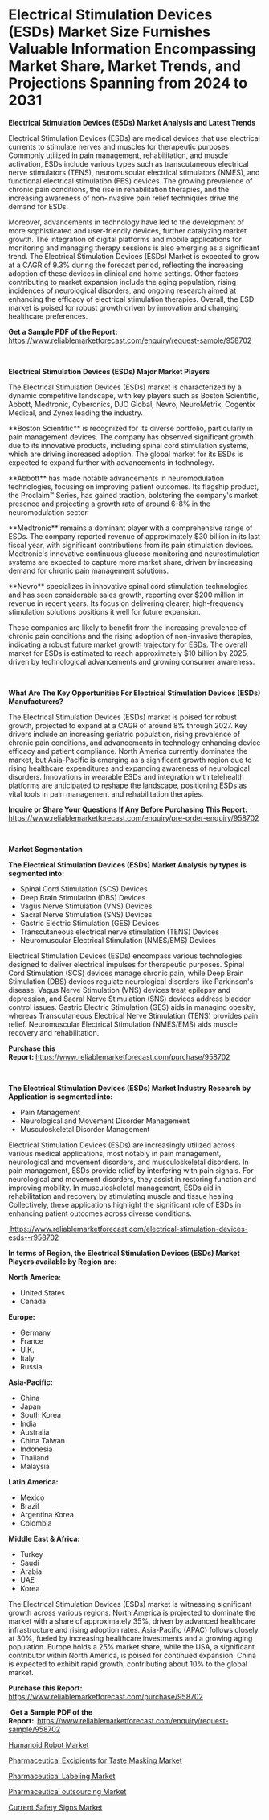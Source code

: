 <p><h1>Electrical Stimulation Devices (ESDs) Market Size Furnishes Valuable Information Encompassing Market Share, Market Trends, and Projections Spanning from 2024 to 2031</h1></p><p><strong>Electrical Stimulation Devices (ESDs) Market Analysis and Latest Trends</strong></p>
<p><p>Electrical Stimulation Devices (ESDs) are medical devices that use electrical currents to stimulate nerves and muscles for therapeutic purposes. Commonly utilized in pain management, rehabilitation, and muscle activation, ESDs include various types such as transcutaneous electrical nerve stimulators (TENS), neuromuscular electrical stimulators (NMES), and functional electrical stimulation (FES) devices. The growing prevalence of chronic pain conditions, the rise in rehabilitation therapies, and the increasing awareness of non-invasive pain relief techniques drive the demand for ESDs. </p><p>Moreover, advancements in technology have led to the development of more sophisticated and user-friendly devices, further catalyzing market growth. The integration of digital platforms and mobile applications for monitoring and managing therapy sessions is also emerging as a significant trend. The Electrical Stimulation Devices (ESDs) Market is expected to grow at a CAGR of 9.3% during the forecast period, reflecting the increasing adoption of these devices in clinical and home settings. Other factors contributing to market expansion include the aging population, rising incidences of neurological disorders, and ongoing research aimed at enhancing the efficacy of electrical stimulation therapies. Overall, the ESD market is poised for robust growth driven by innovation and changing healthcare preferences.</p></p>
<p><strong>Get a Sample PDF of the Report:&nbsp;</strong> <a href="https://www.reliablemarketforecast.com/enquiry/request-sample/958702">https://www.reliablemarketforecast.com/enquiry/request-sample/958702</a></p>
<p>&nbsp;</p>
<p><strong>Electrical Stimulation Devices (ESDs) Major Market Players</strong></p>
<p><p>The Electrical Stimulation Devices (ESDs) market is characterized by a dynamic competitive landscape, with key players such as Boston Scientific, Abbott, Medtronic, Cyberonics, DJO Global, Nevro, NeuroMetrix, Cogentix Medical, and Zynex leading the industry. </p><p>**Boston Scientific** is recognized for its diverse portfolio, particularly in pain management devices. The company has observed significant growth due to its innovative products, including spinal cord stimulation systems, which are driving increased adoption. The global market for its ESDs is expected to expand further with advancements in technology.</p><p>**Abbott** has made notable advancements in neuromodulation technologies, focusing on improving patient outcomes. Its flagship product, the Proclaim™ Series, has gained traction, bolstering the company's market presence and projecting a growth rate of around 6-8% in the neuromodulation sector.</p><p>**Medtronic** remains a dominant player with a comprehensive range of ESDs. The company reported revenue of approximately $30 billion in its last fiscal year, with significant contributions from its pain stimulation devices. Medtronic's innovative continuous glucose monitoring and neurostimulation systems are expected to capture more market share, driven by increasing demand for chronic pain management solutions.</p><p>**Nevro** specializes in innovative spinal cord stimulation technologies and has seen considerable sales growth, reporting over $200 million in revenue in recent years. Its focus on delivering clearer, high-frequency stimulation solutions positions it well for future expansion.</p><p>These companies are likely to benefit from the increasing prevalence of chronic pain conditions and the rising adoption of non-invasive therapies, indicating a robust future market growth trajectory for ESDs. The overall market for ESDs is estimated to reach approximately $10 billion by 2025, driven by technological advancements and growing consumer awareness.</p></p>
<p>&nbsp;</p>
<p><strong>What Are The Key Opportunities For Electrical Stimulation Devices (ESDs) Manufacturers?</strong></p>
<p><p>The Electrical Stimulation Devices (ESDs) market is poised for robust growth, projected to expand at a CAGR of around 8% through 2027. Key drivers include an increasing geriatric population, rising prevalence of chronic pain conditions, and advancements in technology enhancing device efficacy and patient compliance. North America currently dominates the market, but Asia-Pacific is emerging as a significant growth region due to rising healthcare expenditures and expanding awareness of neurological disorders. Innovations in wearable ESDs and integration with telehealth platforms are anticipated to reshape the landscape, positioning ESDs as vital tools in pain management and rehabilitation therapies.</p></p>
<p><strong>Inquire or Share Your Questions If Any Before Purchasing This Report:</strong> <a href="https://www.reliablemarketforecast.com/enquiry/pre-order-enquiry/958702">https://www.reliablemarketforecast.com/enquiry/pre-order-enquiry/958702</a></p>
<p>&nbsp;</p>
<p><strong>Market Segmentation</strong></p>
<p><strong>The Electrical Stimulation Devices (ESDs) Market Analysis by types is segmented into:</strong></p>
<p><ul><li>Spinal Cord Stimulation (SCS) Devices</li><li>Deep Brain Stimulation (DBS) Devices</li><li>Vagus Nerve Stimulation (VNS) Devices</li><li>Sacral Nerve Stimulation (SNS) Devices</li><li>Gastric Electric Stimulation (GES) Devices</li><li>Transcutaneous electrical nerve stimulation (TENS) Devices</li><li>Neuromuscular Electrical Stimulation (NMES/EMS) Devices</li></ul></p>
<p><p>Electrical Stimulation Devices (ESDs) encompass various technologies designed to deliver electrical impulses for therapeutic purposes. Spinal Cord Stimulation (SCS) devices manage chronic pain, while Deep Brain Stimulation (DBS) devices regulate neurological disorders like Parkinson's disease. Vagus Nerve Stimulation (VNS) devices treat epilepsy and depression, and Sacral Nerve Stimulation (SNS) devices address bladder control issues. Gastric Electric Stimulation (GES) aids in managing obesity, whereas Transcutaneous Electrical Nerve Stimulation (TENS) provides pain relief. Neuromuscular Electrical Stimulation (NMES/EMS) aids muscle recovery and rehabilitation.</p></p>
<p><strong>Purchase this Report:&nbsp;</strong><a href="https://www.reliablemarketforecast.com/purchase/958702">https://www.reliablemarketforecast.com/purchase/958702</a></p>
<p>&nbsp;</p>
<p><strong>The Electrical Stimulation Devices (ESDs) Market Industry Research by Application is segmented into:</strong></p>
<p><ul><li>Pain Management</li><li>Neurological and Movement Disorder Management</li><li>Musculoskeletal Disorder Management</li></ul></p>
<p><p>Electrical Stimulation Devices (ESDs) are increasingly utilized across various medical applications, most notably in pain management, neurological and movement disorders, and musculoskeletal disorders. In pain management, ESDs provide relief by interfering with pain signals. For neurological and movement disorders, they assist in restoring function and improving mobility. In musculoskeletal management, ESDs aid in rehabilitation and recovery by stimulating muscle and tissue healing. Collectively, these applications highlight the significant role of ESDs in enhancing patient outcomes across diverse conditions.</p></p>
<p><a href="https://www.reliablemarketforecast.com/electrical-stimulation-devices-esds--r958702">&nbsp;https://www.reliablemarketforecast.com/electrical-stimulation-devices-esds--r958702</a></p>
<p><strong>In terms of Region, the Electrical Stimulation Devices (ESDs) Market Players available by Region are:</strong></p>
<p>
    <p> <strong> North America: </strong>
        <ul>
            <li>United States</li>
            <li>Canada</li>
        </ul>
        </p> 
    <p> <strong> Europe: </strong>
        <ul>
            <li>Germany</li>
            <li>France</li>
            <li>U.K.</li>
            <li>Italy</li>
            <li>Russia</li>
        </ul>
        </p> 
    <p> <strong> Asia-Pacific: </strong>
        <ul>
            <li>China</li>
            <li>Japan</li>
            <li>South Korea</li>
            <li>India</li>
            <li>Australia</li>
            <li>China Taiwan</li>
            <li>Indonesia</li>
            <li>Thailand</li>
            <li>Malaysia</li>
        </ul>
        </p> 
    <p> <strong> Latin America: </strong>
        <ul>
            <li>Mexico</li>
            <li>Brazil</li>
            <li>Argentina Korea</li>
            <li>Colombia</li>
        </ul>
        </p> 
    <p> <strong> Middle East & Africa: </strong>
        <ul>
            <li>Turkey</li>
            <li>Saudi</li>
            <li>Arabia</li>
            <li>UAE</li>
            <li>Korea</li>
        </ul>
    </p>
    </p>
<p><p>The Electrical Stimulation Devices (ESDs) market is witnessing significant growth across various regions. North America is projected to dominate the market with a share of approximately 35%, driven by advanced healthcare infrastructure and rising adoption rates. Asia-Pacific (APAC) follows closely at 30%, fueled by increasing healthcare investments and a growing aging population. Europe holds a 25% market share, while the USA, a significant contributor within North America, is poised for continued expansion. China is expected to exhibit rapid growth, contributing about 10% to the global market.</p></p>
<p><strong>Purchase this Report: </strong><a href="https://www.reliablemarketforecast.com/purchase/958702">https://www.reliablemarketforecast.com/purchase/958702</a></p>
<p>&nbsp;<strong>Get a Sample PDF of the Report:&nbsp;&nbsp;</strong><a href="https://www.reliablemarketforecast.com/enquiry/request-sample/958702">https://www.reliablemarketforecast.com/enquiry/request-sample/958702</a></p>
<p><strong></strong></p>
<p><p><a href="https://medium.com/@jewelmohr25/the-humanoid-robot-market-is-experiencing-higher-than-anticipated-demand-compared-to-29cfa3fbed85">Humanoid Robot Market</a></p><p><a href="https://www.linkedin.com/pulse/pharmaceutical-excipients-taste-masking-market-report-product-pjspf?trackingId=GCBiIsVuTSmeNbK4W2GFgw%3D%3D">Pharmaceutical Excipients for Taste Masking Market</a></p><p><a href="https://issuu.com/reportprime-2/docs/pharmaceutical-labeling-market-size_4165257ee6fb6e">Pharmaceutical Labeling Market</a></p><p><a href="https://www.linkedin.com/pulse/pharmaceutical-outsourcing-market-research-report-includes-luezf?trackingId=m9N6L4PCSHa9N%2FxGtksDpA%3D%3D">Pharmaceutical outsourcing Market</a></p><p><a href="https://github.com/GroverBarry/Market-Research-Report-List-7/blob/main/current-safety-signs-market.md">Current Safety Signs Market</a></p></p>